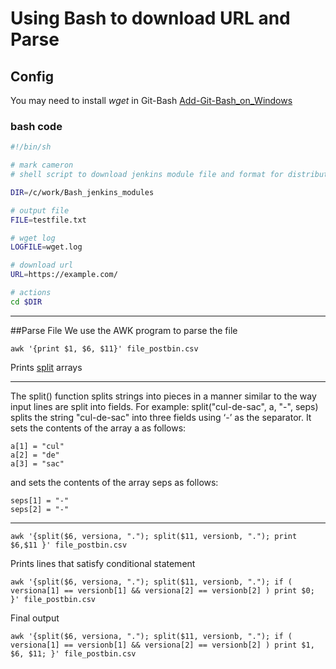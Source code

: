 # Using Bash to download URL and Parse

## Config
You may need to install _wget_ in Git-Bash
[Add-Git-Bash_on_Windows](https://gist.github.com/evanwill/0207876c3243bbb6863e65ec5dc3f058)

### bash code

```bash
#!/bin/sh

# mark cameron 
# shell script to download jenkins module file and format for distribution

DIR=/c/work/Bash_jenkins_modules

# output file
FILE=testfile.txt

# wget log 
LOGFILE=wget.log

# download url
URL=https://example.com/

# actions
cd $DIR

```



---
##Parse File
We use the AWK program to parse the file
```
awk '{print $1, $6, $11}' file_postbin.csv 
```

Prints [split](https://www.gnu.org/software/gawk/manual/html_node/String-Functions.html) arrays

---
The split() function splits strings into pieces in a manner similar to the way input lines are split into fields. For example: 
split("cul-de-sac", a, "-", seps)
splits the string "cul-de-sac" into three fields using ‘-’ as the separator. It sets the contents of the array a as follows: 
```
a[1] = "cul"
a[2] = "de"
a[3] = "sac"
```
and sets the contents of the array seps as follows: 
```
seps[1] = "-"
seps[2] = "-"
```

---

```
awk '{split($6, versiona, "."); split($11, versionb, "."); print $6,$11 }' file_postbin.csv
```

Prints lines that satisfy conditional statement 
```
awk '{split($6, versiona, "."); split($11, versionb, "."); if ( versiona[1] == versionb[1] && versiona[2] == versionb[2] ) print $0; }' file_postbin.csv 
```

Final output
```
awk '{split($6, versiona, "."); split($11, versionb, "."); if ( versiona[1] == versionb[1] && versiona[2] == versionb[2] ) print $1, $6, $11; }' file_postbin.csv 
```